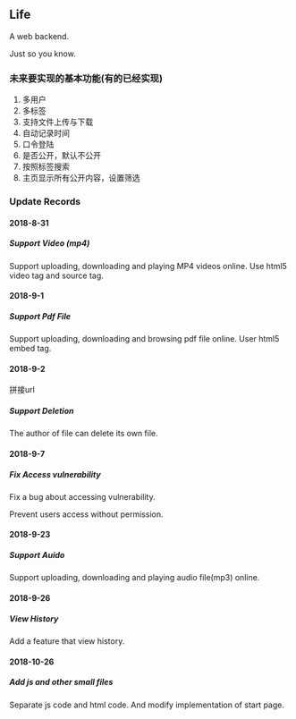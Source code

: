 ## Life

A web backend.

Just so you know.

### 未来要实现的基本功能(有的已经实现)

1. 多用户
2. 多标签
3. 支持文件上传与下载
4. 自动记录时间
5. 口令登陆
6. 是否公开，默认不公开
7. 按照标签搜索
8. 主页显示所有公开内容，设置筛选

### Update Records

#### 2018-8-31

##### Support Video (mp4)

Support uploading, downloading and playing MP4 videos online.
Use html5 video tag and source tag.

#### 2018-9-1

##### Support Pdf File

Support uploading, downloading and browsing pdf file online.
User html5 embed tag.

#### 2018-9-2
拼接url
##### Support Deletion

The author of file can delete its own file.

#### 2018-9-7

##### Fix Access vulnerability

Fix a bug about accessing vulnerability.

Prevent users access without permission.

#### 2018-9-23

##### Support Auido

Support uploading, downloading and playing audio file(mp3) online.

#### 2018-9-26

##### View History

Add a feature that view history.

#### 2018-10-26

##### Add js and other small files

Separate js code and html code.
And modify implementation of start page.
